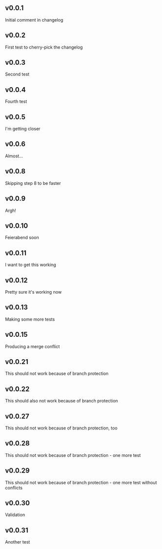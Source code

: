 ## v0.0.1

Initial comment in changelog

## v0.0.2

First test to cherry-pick the changelog

## v0.0.3

Second test

## v0.0.4

Fourth test

## v0.0.5

I'm getting closer

## v0.0.6

Almost...

## v0.0.8

Skipping step 8 to be faster

## v0.0.9

Argh!

## v0.0.10

Feierabend soon

## v0.0.11

I want to get this working

## v0.0.12

Pretty sure it's working now

## v0.0.13

Making some more tests

## v0.0.15

Producing a merge conflict

## v0.0.21

This should not work because of branch protection

## v0.0.22

This should also not work because of branch protection

## v0.0.27

This should not work because of branch protection, too

## v0.0.28

This should not work because of branch protection - one more test

## v0.0.29

This should not work because of branch protection - one more test without conflicts

## v0.0.30

Validation

## v0.0.31

Another test
